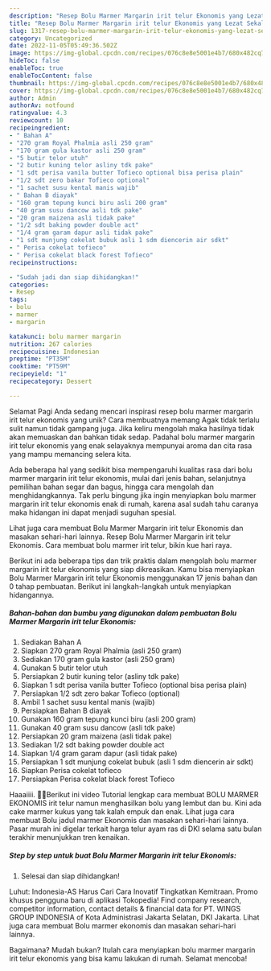 ```yaml
---
description: "Resep Bolu Marmer Margarin irit telur Ekonomis yang Lezat Sekali, Mantap"
title: "Resep Bolu Marmer Margarin irit telur Ekonomis yang Lezat Sekali, Mantap"
slug: 1317-resep-bolu-marmer-margarin-irit-telur-ekonomis-yang-lezat-sekali-mantap
category: Uncategorized
date: 2022-11-05T05:49:36.502Z
image: https://img-global.cpcdn.com/recipes/076c8e8e5001e4b7/680x482cq70/bolu-marmer-margarin-irit-telur-ekonomis-foto-resep-utama.jpg
hideToc: false
enableToc: true
enableTocContent: false
thumbnail: https://img-global.cpcdn.com/recipes/076c8e8e5001e4b7/680x482cq70/bolu-marmer-margarin-irit-telur-ekonomis-foto-resep-utama.jpg
cover: https://img-global.cpcdn.com/recipes/076c8e8e5001e4b7/680x482cq70/bolu-marmer-margarin-irit-telur-ekonomis-foto-resep-utama.jpg
author: Admin
authorAv: notfound
ratingvalue: 4.3
reviewcount: 10
recipeingredient:
- " Bahan A"
- "270 gram Royal Phalmia asli 250 gram"
- "170 gram gula kastor asli 250 gram"
- "5 butir telor utuh"
- "2 butir kuning telor asliny tdk pake"
- "1 sdt perisa vanila butter Tofieco optional bisa perisa plain"
- "1/2 sdt zero bakar Tofieco optional"
- "1 sachet susu kental manis wajib"
- " Bahan B diayak"
- "160 gram tepung kunci biru asli 200 gram"
- "40 gram susu dancow asli tdk pake"
- "20 gram maizena asli tidak pake"
- "1/2 sdt baking powder double act"
- "1/4 gram garam dapur asli tidak pake"
- "1 sdt munjung cokelat bubuk asli 1 sdm diencerin air sdkt"
- " Perisa cokelat tofieco"
- " Perisa cokelat black forest Tofieco"
recipeinstructions:

- "Sudah jadi dan siap dihidangkan!"
categories:
- Resep
tags:
- bolu
- marmer
- margarin

katakunci: bolu marmer margarin 
nutrition: 267 calories
recipecuisine: Indonesian
preptime: "PT35M"
cooktime: "PT59M"
recipeyield: "1"
recipecategory: Dessert

---
```



Selamat Pagi Anda sedang mencari inspirasi resep bolu marmer margarin irit telur ekonomis yang unik? Cara membuatnya memang Agak tidak terlalu sulit namun tidak gampang juga. Jika keliru mengolah maka hasilnya tidak akan memuaskan dan bahkan tidak sedap. Padahal bolu marmer margarin irit telur ekonomis yang enak selayaknya mempunyai aroma dan cita rasa yang mampu memancing selera kita.


Ada beberapa hal yang sedikit bisa mempengaruhi kualitas rasa dari bolu marmer margarin irit telur ekonomis, mulai dari jenis bahan, selanjutnya pemilihan bahan segar dan bagus, hingga cara mengolah dan menghidangkannya. Tak perlu bingung jika ingin menyiapkan bolu marmer margarin irit telur ekonomis enak di rumah, karena asal sudah tahu caranya maka hidangan ini dapat menjadi suguhan spesial.

Lihat juga cara membuat Bolu Marmer Margarin irit telur Ekonomis dan masakan sehari-hari lainnya. Resep Bolu Marmer Margarin irit telur Ekonomis. Cara membuat bolu marmer irit telur, bikin kue hari raya.


Berikut ini ada beberapa tips dan trik praktis dalam mengolah bolu marmer margarin irit telur ekonomis yang siap dikreasikan. Kamu bisa menyiapkan Bolu Marmer Margarin irit telur Ekonomis menggunakan 17 jenis bahan dan 0 tahap pembuatan. Berikut ini langkah-langkah untuk menyiapkan hidangannya.

<!--inarticleads1-->

##### Bahan-bahan dan bumbu yang digunakan dalam pembuatan Bolu Marmer Margarin irit telur Ekonomis:

1. Sediakan  Bahan A
1. Siapkan 270 gram Royal Phalmia (asli 250 gram)
1. Sediakan 170 gram gula kastor (asli 250 gram)
1. Gunakan 5 butir telor utuh
1. Persiapkan 2 butir kuning telor (asliny tdk pake)
1. Siapkan 1 sdt perisa vanila butter Tofieco (optional bisa perisa plain)
1. Persiapkan 1/2 sdt zero bakar Tofieco (optional)
1. Ambil 1 sachet susu kental manis (wajib)
1. Persiapkan  Bahan B diayak
1. Gunakan 160 gram tepung kunci biru (asli 200 gram)
1. Gunakan 40 gram susu dancow (asli tdk pake)
1. Persiapkan 20 gram maizena (asli tidak pake)
1. Sediakan 1/2 sdt baking powder double act
1. Siapkan 1/4 gram garam dapur (asli tidak pake)
1. Persiapkan 1 sdt munjung cokelat bubuk (asli 1 sdm diencerin air sdkt)
1. Siapkan  Perisa cokelat tofieco
1. Persiapkan  Perisa cokelat black forest Tofieco


Haaaiiii. 👋👋Berikut ini video Tutorial lengkap cara membuat BOLU MARMER EKONOMIS irit telur namun menghasilkan bolu yang lembut dan bu. Kini ada cake marmer kukus yang tak kalah empuk dan enak. Lihat juga cara membuat Bolu jadul marmer Ekonomis dan masakan sehari-hari lainnya. Pasar murah ini digelar terkait harga telur ayam ras di DKI selama satu bulan terakhir menunjukkan tren kenaikan. 

<!--inarticleads2-->

##### Step by step untuk buat Bolu Marmer Margarin irit telur Ekonomis:


1. Selesai dan siap dihidangkan!

Luhut: Indonesia-AS Harus Cari Cara Inovatif Tingkatkan Kemitraan. Promo khusus pengguna baru di aplikasi Tokopedia! Find company research, competitor information, contact details &amp; financial data for PT. WINGS GROUP INDONESIA of Kota Administrasi Jakarta Selatan, DKI Jakarta. Lihat juga cara membuat Bolu marmer ekonomis dan masakan sehari-hari lainnya. 

Bagaimana? Mudah bukan? Itulah cara menyiapkan bolu marmer margarin irit telur ekonomis yang bisa kamu lakukan di rumah. Selamat mencoba!
